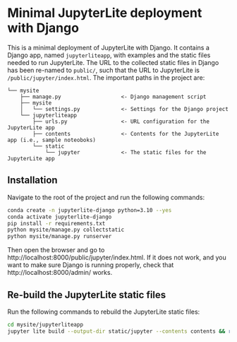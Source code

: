 # Minimal JupyterLite deployment with Django
This is a minimal deployment of JupyterLite with Django. It contains a Django app, named `jupyterliteapp`, with examples and the static files needed to run JupyterLite. The URL to the collected static files in Django has been re-named to `public/`, such that the URL to JupyterLite is `/public/jupyter/index.html`. The important paths in the project are: 
```
└── mysite                          
    ├── manage.py                   <- Django management script
    ├── mysite                      
    │   └── settings.py             <- Settings for the Django project
    └── jupyterliteapp              
        ├── urls.py                 <- URL configuration for the JupyterLite app
        ├── contents                <- Contents for the JupyterLite app (i.e., sample noteoboks)
        └── static                  
            └── jupyter             <- The static files for the JupyterLite app
```

## Installation
Navigate to the root of the project and run the following commands:
```bash
conda create -n jupyterlite-django python=3.10 --yes
conda activate jupyterlite-django
pip install -r requirements.txt
python mysite/manage.py collectstatic
python mysite/manage.py runserver  
```

Then open the browser and go to http://localhost:8000/public/jupyter/index.html. If it does not work, and you want to make sure Django is running properly, check that http://localhost:8000/admin/ works.

## Re-build the JupyterLite static files 
Run the following commands to rebuild the JupyterLite static files:

```bash
cd mysite/jupyterliteapp
jupyter lite build --output-dir static/jupyter --contents contents && rm .jupyterlite.doit.db
```